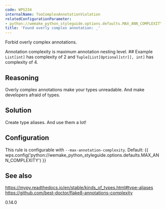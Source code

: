 ```yaml
---
code: WPS234
internalName: TooComplexAnnotationViolation
relatedConfigurationParameter:
- python://wemake_python_styleguide.options.defaults.MAX_ANN_COMPLEXITY
title: 'Found overly complex annotation: _'
---
```


Forbid overly complex annotations.

Annotation complexity is maximum annotation nesting level. ## Example
`List[int]` has complexity of 2 and `Tuple[List[Optional[str]], int]`
has complexity of 4.

## Reasoning
Overly complex annotations make your types unreadable. And make
developers afraid of types.

## Solution
Create type aliases. And use them a lot\!

## Configuration
This rule is configurable with `--max-annotation-complexity`.
Default:
{{ wps.config('python://wemake_python_styleguide.options.defaults.MAX_ANN_COMPLEXITY') }}

## See also
<https://mypy.readthedocs.io/en/stable/kinds_of_types.html#type-aliases>
<https://github.com/best-doctor/flake8-annotations-complexity>

<div class="versionadded">

0.14.0

</div>